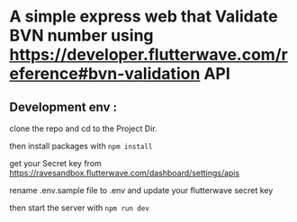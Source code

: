 # A simple express web that Validate BVN number using https://developer.flutterwave.com/reference#bvn-validation API

## Development env :

clone the repo and cd to the Project Dir.

then install packages with `npm install`

get your Secret key from https://ravesandbox.flutterwave.com/dashboard/settings/apis

rename .env.sample file to .env and update your flutterwave secret key

then start the server with `npm run dev`

